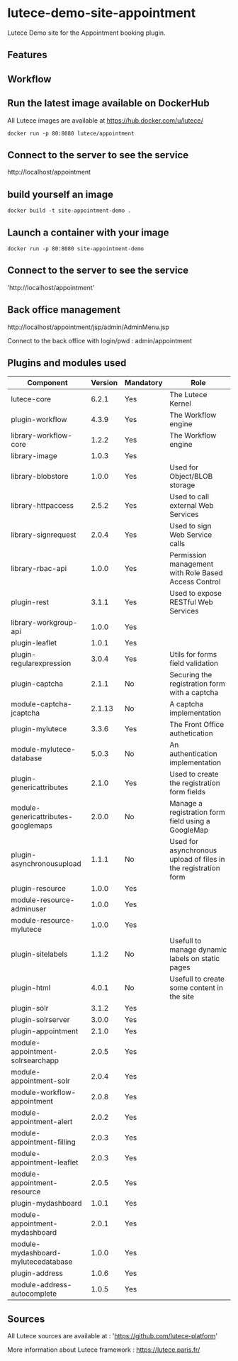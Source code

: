 # lutece-demo-site-appointment
Lutece Demo site for the Appointment booking plugin.

## Features


## Workflow



## Run the latest image available on DockerHub

All Lutece images are available at https://hub.docker.com/u/lutece/

`docker run -p 80:8080 lutece/appointment`

## Connect to the server to see the service

http://localhost/appointment

## build yourself an image

`docker build -t site-appointment-demo .`


## Launch a container with your image

`docker run -p 80:8080 site-appointment-demo`

## Connect to the server to see the service

'http://localhost/appointment'


## Back office management

http://localhost/appointment/jsp/admin/AdminMenu.jsp

Connect to the back office with login/pwd : admin/appointment


## Plugins and modules used

   | Component                                | Version | Mandatory | Role |   
   |------------------------------------------|---------|-----------|------|
   | lutece-core                              |  6.2.1  |    Yes    | The Lutece Kernel       |  
   | plugin-workflow                          |  4.3.9  |    Yes    | The Workflow engine       |  
   | library-workflow-core                    |  1.2.2  |    Yes    | The Workflow engine     |
   | library-image                            |  1.0.3  |    Yes    |      |
   | library-blobstore                        |  1.0.0  |    Yes    | Used for Object/BLOB storage     |
   | library-httpaccess                       |  2.5.2  |    Yes    | Used to call external Web Services     |
   | library-signrequest                      |  2.0.4  |    Yes    | Used to sign Web Service calls     |
   | library-rbac-api                         |  1.0.0  |    Yes    | Permission management with Role Based Access Control     |
   | plugin-rest                              |  3.1.1  |    Yes    | Used to expose RESTful Web Services     |
   | library-workgroup-api                    |  1.0.0  |    Yes    |      |
   | plugin-leaflet                           |  1.0.1  |    Yes    |      |
   | plugin-regularexpression                 |  3.0.4  |    Yes    | Utils for forms field validation    |
   | plugin-captcha                           |  2.1.1  |    No     | Securing the registration form with a captcha   |
   | module-captcha-jcaptcha                  |  2.1.13 |    No     | A captcha implementation     |
   | plugin-mylutece                          |  3.3.6  |    Yes    | The Front Office authetication       |
   | module-mylutece-database                 |  5.0.3  |    No     | An authentication implementation     |
   | plugin-genericattributes                 |  2.1.0  |    Yes    | Used to create the registration form fields     |
   | module-genericattributes-googlemaps      |  2.0.0  |    No     | Manage a registration form field using a GoogleMap  |
   | plugin-asynchronousupload                |  1.1.1  |    No     | Used for asynchronous upload of files in the registration form  |
   | plugin-resource                          |  1.0.0  |    Yes    |      |
   | module-resource-adminuser                |  1.0.0  |    Yes    |      |
   | module-resource-mylutece                 |  1.0.0  |    Yes    |      |
   | plugin-sitelabels                        |  1.1.2  |    No     | Usefull to manage dynamic labels on static pages      |
   | plugin-html                              |  4.0.1  |    No     | Usefull to create some content in the site  |
   | plugin-solr                              |  3.1.2  |    Yes    |      |
   | plugin-solrserver                        |  3.0.0  |    Yes    |      |
   | plugin-appointment                       |  2.1.0  |    Yes    |  |
   | module-appointment-solrsearchapp         |  2.0.5  |    Yes    |      |
   | module-appointment-solr                  |  2.0.4  |    Yes    |      |
   | module-workflow-appointment              |  2.0.8  |    Yes    |      |
   | module-appointment-alert                 |  2.0.2  |    Yes    |      |
   | module-appointment-filling               |  2.0.3  |    Yes    |      |
   | module-appointment-leaflet               |  2.0.3  |    Yes    |      |
   | module-appointment-resource              |  2.0.5  |    Yes    |      |
   | plugin-mydashboard                       |  1.0.1  |    Yes    |      |
   | module-appointment-mydashboard           |  2.0.1  |    Yes    |      |
   | module-mydashboard-mylutecedatabase      |  1.0.0  |    Yes    |      |
   | plugin-address                           |  1.0.6  |    Yes    |      |
   | module-address-autocomplete              |  1.0.5  |    Yes    |      |


## Sources
All Lutece sources are available  at :
'https://github.com/lutece-platform'

More information about Lutece framework : https://lutece.paris.fr/

